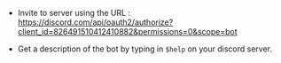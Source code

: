- Invite to server using the URL : https://discord.com/api/oauth2/authorize?client_id=826491510412410882&permissions=0&scope=bot

- Get a description of the bot by typing in `$help` on your discord server.
